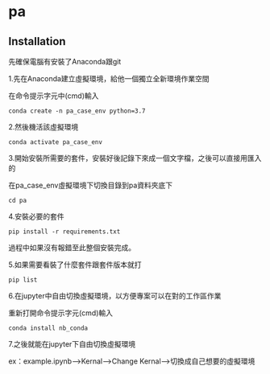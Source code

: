 # pa
## Installation
先確保電腦有安裝了Anaconda跟git

1.先在Anaconda建立虛擬環境，給他一個獨立全新環境作業空間

在命令提示字元中(cmd)輸入
```
conda create -n pa_case_env python=3.7
```
2.然後機活該虛擬環境
```
conda activate pa_case_env
```
3.開始安裝所需要的套件，安裝好後記錄下來成一個文字檔，之後可以直接用匯入的

在pa_case_env虛擬環境下切換目錄到pa資料夾底下
```
cd pa
```
4.安裝必要的套件
```
pip install -r requirements.txt
```
過程中如果沒有報錯至此整個安裝完成。

5.如果需要看裝了什麼套件跟套件版本就打
```
pip list
```
6.在jupyter中自由切換虛擬環境，以方便專案可以在對的工作區作業

重新打開命令提示字元(cmd)輸入
```
conda install nb_conda
```
7.之後就能在jupyter下自由切換虛擬環境

ex：example.ipynb-->Kernal-->Change Kernal-->切換成自己想要的虛擬環境
